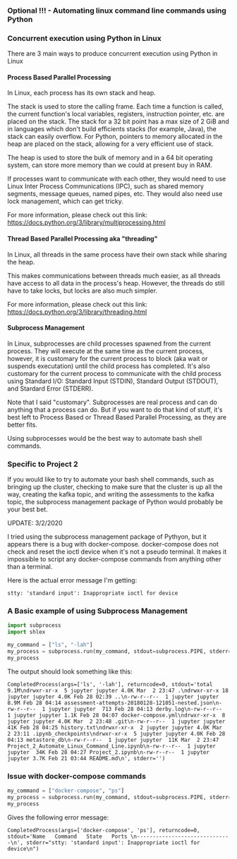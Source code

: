 ### Optional !!! - Automating linux command line commands using Python

### Concurrent execution using Python in Linux

There are 3 main ways to produce concurrent execution using Python in Linux

#### Process Based Parallel Processing

In Linux, each process has its own stack and heap.  

The stack is used to store the calling frame.  Each time a function is called, the current function's local variables, registers, instruction pointer, etc. are placed on the stack.  The stack for a 32 bit point has a max size of 2 GiB and in languages which don't build efficients stacks (for example, Java), the stack can easily overflow.  For Python, pointers to memory allocated in the heap are placed on the stack, allowing for a very efficient use of stack.

The heap is used to store the bulk of memory and in a 64 bit operating system, can store more memory than we could at present buy in RAM.  

If processes want to communicate with each other, they would need to use Linux Inter Process Communications (IPC), such as shared memory segments, message queues, named pipes, etc.  They would also need use lock management, which can get tricky.

For more information, please check out this link:
https://docs.python.org/3/library/multiprocessing.html

#### Thread Based Parallel Processing aka "threading"

In Linux, all threads in the same process have their own stack while sharing the heap.

This makes communications between threads much easier, as all threads have access to all data in the process's heap.  However, the threads do still have to take locks, but locks are also much simpler.

For more information, please check out this link:
https://docs.python.org/3/library/threading.html

#### Subprocess Management  

In Linux, subprocesses are child processes spawned from the current process.  They will execute at the same time as the current process, however, it is customary for the current process to block (aka wait or suspends executation) until the child process has completed.  It's also customary for the current process to communicate with the child process using Standard I/O: Standard Input (STDIN), Standard Output (STDOUT), and Stardard Error (STDERR).

Note that I said "customary".  Subprocesses are real process and can do anything that a process can do.  But if you want to do that kind of stuff, it's best left to Process Based or Thread Based Parallel Processing, as they are better fits.

Using subprocesses would be the best way to automate bash shell commands. 

### Specific to Project 2

If you would like to try to automate your bash shell commands, such as bringing up the cluster, checking to make sure that the cluster is up all the way, creating the kafka topic, and writing the assessments to the kafka topic, the subprocess management package of Python would probably be your best bet.

UPDATE: 3/2/2020

I tried using the subprocess management package of Pythyon, but it appears there is a bug with docker-compose.  docker-compose does not check and reset the ioctl device when it's not a pseudo terminal.  It makes it impossible to script any docker-compose commands from anything other than a terminal.

Here is the actual error message I'm getting:
```
stty: 'standard input': Inappropriate ioctl for device
```

### A Basic example of using Subprocess Management 

```python
import subprocess
import shlex

my_command = ["ls", "-lah"]
my_process = subprocess.run(my_command, stdout=subprocess.PIPE, stderr=subprocess.PIPE, universal_newlines=True)
my_process
```

The output should look something like this:

```
CompletedProcess(args=['ls', '-lah'], returncode=0, stdout='total 9.1M\ndrwxr-xr-x  5 jupyter jupyter 4.0K Mar  2 23:47 .\ndrwxr-xr-x 18 jupyter jupyter 4.0K Feb 28 02:39 ..\n-rw-r--r--  1 jupyter jupyter 8.9M Feb 28 04:14 assessment-attempts-20180128-121051-nested.json\n-rw-r--r--  1 jupyter jupyter  713 Feb 28 04:13 derby.log\n-rw-r--r--  1 jupyter jupyter 1.1K Feb 28 04:07 docker-compose.yml\ndrwxr-xr-x  8 jupyter jupyter 4.0K Mar  2 23:48 .git\n-rw-r--r--  1 jupyter jupyter  41K Feb 28 04:25 history.txt\ndrwxr-xr-x  2 jupyter jupyter 4.0K Mar  2 23:11 .ipynb_checkpoints\ndrwxr-xr-x  5 jupyter jupyter 4.0K Feb 28 04:13 metastore_db\n-rw-r--r--  1 jupyter jupyter  11K Mar  2 23:47 Project_2_Automate_Linux_Command_Line.ipynb\n-rw-r--r--  1 jupyter jupyter  34K Feb 28 04:27 Project_2.ipynb\n-rw-r--r--  1 jupyter jupyter 3.7K Feb 21 03:44 README.md\n', stderr='')
```

### Issue with docker-compose commands

```python
my_command = ["docker-compose", "ps"]
my_process = subprocess.run(my_command, stdout=subprocess.PIPE, stderr=subprocess.PIPE, universal_newlines=True)
my_process
```

Gives the following error message:
```
CompletedProcess(args=['docker-compose', 'ps'], returncode=0, stdout='Name   Command   State   Ports \n------------------------------\n', stderr="stty: 'standard input': Inappropriate ioctl for device\n")
```

